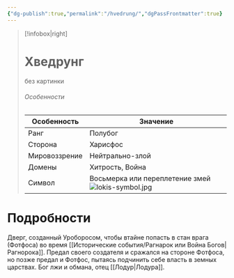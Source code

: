 ```yaml
---
{"dg-publish":true,"permalink":"/hvedrung/","dgPassFrontmatter":true}
---
```


> [!infobox|right]
> # Хведрунг
> без картинки
> ###### Особенности
> | Особенность | Значение |
> | ---- | ---- |
> | Ранг |Полубог |
> | Сторона | Харисфос|
> | Мировоззрение | Нейтрально-злой |
> | Домены |Хитрость, Война|
> |Символ| Восьмерка или переплетение змей ![lokis-symbol.jpg](/img/user/lokis-symbol.jpg) |

# Подробности

Дверг, созданный Уроборосом, чтобы втайне попасть в стан врага (Фотфоса) во время [[Исторические события/Рагнарок или Война Богов\|Рагнорока]]. 
Предал своего создателя и сражался на стороне Фотфоса, но позже предал и Фотфос, пытаясь подчинить себе власть в земных царствах.
Бог лжи и обмана, отец [[Лодур\|Лодура]].